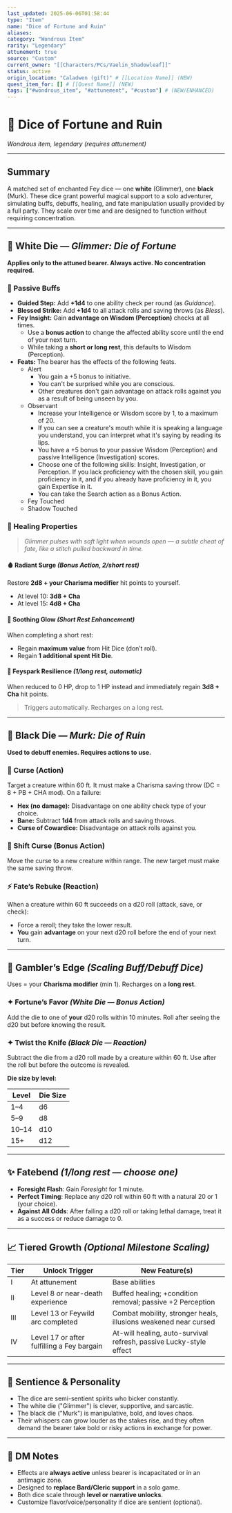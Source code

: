 ```yaml
---
last_updated: 2025-06-06T01:58:44
type: "Item"
name: "Dice of Fortune and Ruin"
aliases: 
category: "Wondrous Item"
rarity: "Legendary"
attunement: true
source: "Custom"
current_owner: "[[Characters/PCs/Vaelin_Shadowleaf]]"
status: active
origin_location: "Caladwen (gift)" # [[Location Name]] (NEW)
quest_item_for: [] # [[Quest Name]] (NEW)
tags: ["#wondrous_item", "#attunement", "#custom"] # (NEW/ENHANCED)
---
```

# 🎲 Dice of Fortune and Ruin

_Wondrous item, legendary (requires attunement)_

---

## Summary

A matched set of enchanted Fey dice — one **white** (Glimmer), one **black** (Murk). These dice grant powerful magical support to a solo adventurer, simulating buffs, debuffs, healing, and fate manipulation usually provided by a full party. They scale over time and are designed to function without requiring concentration.

---

## 🎲 White Die — _Glimmer: Die of Fortune_

**Applies only to the attuned bearer. Always active. No concentration required.**

### 🔹 Passive Buffs

- **Guided Step:** Add **+1d4** to one ability check per round (as _Guidance_).
- **Blessed Strike:** Add **+1d4** to all attack rolls and saving throws (as _Bless_).
- **Fey Insight:** Gain **advantage on Wisdom (Perception)** checks at all times.
    - Use a **bonus action** to change the affected ability score until the end of your next turn.
    - While taking a **short or long rest**, this defaults to Wisdom (Perception).
- **Feats:** The bearer has the effects of the following feats.
	- Alert
		- You gain a +5 bonus to initiative.
		- You can't be surprised while you are conscious.
		- Other creatures don't gain advantage on attack rolls against you as a result of being unseen by you.
	- Observant
		- Increase your Intelligence or Wisdom score by 1, to a maximum of 20.
		- If you can see a creature's mouth while it is speaking a language you understand, you can interpret what it's saying by reading its lips.
		- You have a +5 bonus to your passive Wisdom (Perception) and passive Intelligence (Investigation) scores.
		- Choose one of the following skills: Insight, Investigation, or Perception. If you lack proficiency with the chosen skill, you gain proficiency in it, and if you already have proficiency in it, you gain Expertise in it.
		- You can take the Search action as a Bonus Action.
	- Fey Touched
	- Shadow Touched

### 💠 Healing Properties

> _Glimmer pulses with soft light when wounds open — a subtle cheat of fate, like a stitch pulled backward in time._

#### 🩸 Radiant Surge _(Bonus Action, 2/short rest)_

Restore **2d8 + your Charisma modifier** hit points to yourself.

- At level 10: **3d8 + Cha**
- At level 15: **4d8 + Cha**

#### 🌿 Soothing Glow _(Short Rest Enhancement)_

When completing a short rest:

- Regain **maximum value** from Hit Dice (don’t roll).
- Regain **1 additional spent Hit Die**.

#### 💫 Feyspark Resilience _(1/long rest, automatic)_

When reduced to 0 HP, drop to 1 HP instead and immediately regain **3d8 + Cha** hit points.

> Triggers automatically. Recharges on a long rest.

---

## 🎲 Black Die — _Murk: Die of Ruin_

**Used to debuff enemies. Requires actions to use.**

### 🔹 Curse (Action)

Target a creature within 60 ft. It must make a Charisma saving throw (DC = 8 + PB + CHA mod). On a failure:

- **Hex (no damage):** Disadvantage on one ability check type of your choice.
- **Bane:** Subtract **1d4** from attack rolls and saving throws.
- **Curse of Cowardice:** Disadvantage on attack rolls against you.

### 🔄 Shift Curse (Bonus Action)

Move the curse to a new creature within range. The new target must make the same saving throw.

### ⚡ Fate’s Rebuke (Reaction)

When a creature within 60 ft succeeds on a d20 roll (attack, save, or check):

- Force a reroll; they take the lower result.
- **You** gain **advantage** on your next d20 roll before the end of your next turn.

---

## 🎯 Gambler’s Edge _(Scaling Buff/Debuff Dice)_

Uses = your **Charisma modifier** (min 1). Recharges on a **long rest**.

### ✦ Fortune’s Favor _(White Die — Bonus Action)_

Add the die to one of **your** d20 rolls within 10 minutes. Roll after seeing the d20 but before knowing the result.

### ✦ Twist the Knife _(Black Die — Reaction)_

Subtract the die from a d20 roll made by a creature within 60 ft. Use after the roll but before the outcome is revealed.

**Die size by level:**

|Level|Die Size|
|---|---|
|1–4|d6|
|5–9|d8|
|10–14|d10|
|15+|d12|

---

## ✨ Fatebend _(1/long rest — choose one)_

- **Foresight Flash**: Gain _Foresight_ for 1 minute.
- **Perfect Timing**: Replace any d20 roll within 60 ft with a natural 20 or 1 (your choice).
- **Against All Odds**: After failing a d20 roll or taking lethal damage, treat it as a success or reduce damage to 0.

---

## 📈 Tiered Growth _(Optional Milestone Scaling)_

|Tier|Unlock Trigger|New Feature(s)|
|---|---|---|
|I|At attunement|Base abilities|
|II|Level 8 or near-death experience|Buffed healing; +condition removal; passive +2 Perception|
|III|Level 13 or Feywild arc completed|Combat mobility, stronger heals, illusions weakened near cursed|
|IV|Level 17 or after fulfilling a Fey bargain|At-will healing, auto-survival refresh, passive Lucky-style effect|

---

## 🧿 Sentience & Personality

- The dice are semi-sentient spirits who bicker constantly.
- The white die ("Glimmer") is clever, supportive, and sarcastic.
- The black die ("Murk") is manipulative, bold, and loves chaos.
- Their whispers can grow louder as the stakes rise, and they often demand the bearer take bold or risky actions in exchange for power.

---

## 🧠 DM Notes

- Effects are **always active** unless bearer is incapacitated or in an antimagic zone.
- Designed to **replace Bard/Cleric support** in a solo game.
- Both dice scale through **level or narrative unlocks**.
- Customize flavor/voice/personality if dice are sentient (optional).
